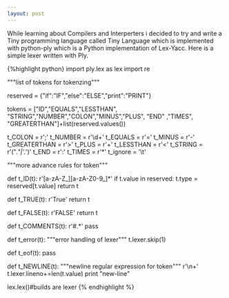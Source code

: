 ```yaml
---
layout: post
---
```

While learning about Compilers and Interperters i decided to try and write a Tiny programming language called Tiny Language which is implemented with python-ply which is a Python implementation of Lex-Yacc. Here is a simple lexer written with Ply.

{%highlight python}
import ply.lex as lex
import re


"""list of tokens for tokenzing"""

reserved = {"if":"IF","else":"ELSE","print":"PRINT"}

tokens = ["ID","EQUALS","LESSTHAN",
            "STRING","NUMBER","COLON","MINUS","PLUS", "END"
            ,"TIMES", "GREATERTHAN"]+list(reserved.values())



t_COLON = r'\;'
t_NUMBER = r'\d+'
t_EQUALS = r'='
t_MINUS = r'-'
t_GREATERTHAN = r'>'
t_PLUS = r'\+'
t_LESSTHAN = r'<'
t_STRING = r'(\".*\"|\'.*\')'
t_END = r':'
t_TIMES = r'\*'
t_ignore = '\t'



"""more advance rules for token"""

def t_ID(t):
    r'[a-zA-Z_][a-zA-Z0-9_]*'
    if t.value in  reserved:
       t.type = reserved[t.value]
    return t


def t_TRUE(t):
    r'True'
    return t


def t_FALSE(t):
    r'FALSE'
    return t

def t_COMMENTS(t):
    r'\#.*'
    pass


def t_error(t):
    """error handling of lexer"""
    t.lexer.skip(1)

def t_eof(t):
    pass


def t_NEWLINE(t):
    """newline regular expression for token"""
    r'\n+'
    t.lexer.lineno+=len(t.value)
    print "new-line"


lex.lex()#builds are lexer
{% endhighlight %}
